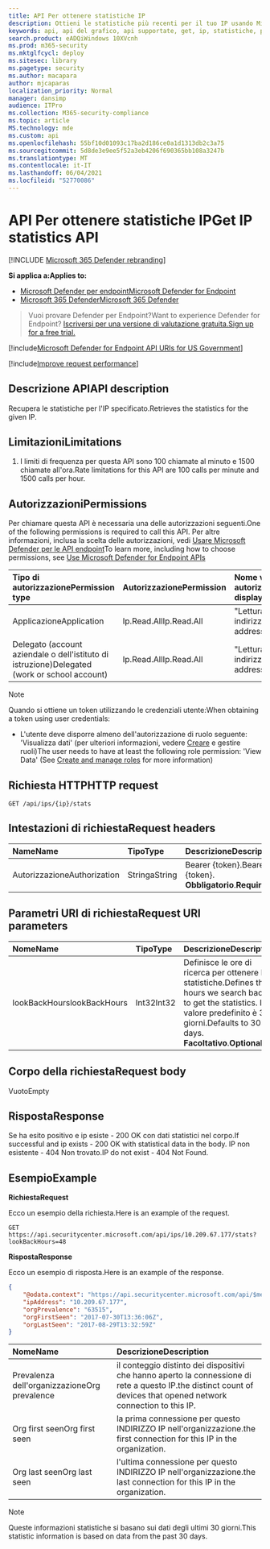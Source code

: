 ```yaml
---
title: API Per ottenere statistiche IP
description: Ottieni le statistiche più recenti per il tuo IP usando Microsoft Defender for Endpoint.
keywords: api, api del grafico, api supportate, get, ip, statistiche, prevalenza
search.product: eADQiWindows 10XVcnh
ms.prod: m365-security
ms.mktglfcycl: deploy
ms.sitesec: library
ms.pagetype: security
ms.author: macapara
author: mjcaparas
localization_priority: Normal
manager: dansimp
audience: ITPro
ms.collection: M365-security-compliance
ms.topic: article
MS.technology: mde
ms.custom: api
ms.openlocfilehash: 55bf10d01093c17ba2d186ce0a1d1313db2c3a75
ms.sourcegitcommit: 5d8de3e9ee5f52a3eb4206f690365bb108a3247b
ms.translationtype: MT
ms.contentlocale: it-IT
ms.lasthandoff: 06/04/2021
ms.locfileid: "52770086"
---
```

# <a name="get-ip-statistics-api"></a><span data-ttu-id="8d0fa-104">API Per ottenere statistiche IP</span><span class="sxs-lookup"><span data-stu-id="8d0fa-104">Get IP statistics API</span></span>

[!INCLUDE [Microsoft 365 Defender rebranding](../../includes/microsoft-defender.md)]

<span data-ttu-id="8d0fa-105">**Si applica a:**</span><span class="sxs-lookup"><span data-stu-id="8d0fa-105">**Applies to:**</span></span>
- [<span data-ttu-id="8d0fa-106">Microsoft Defender per endpoint</span><span class="sxs-lookup"><span data-stu-id="8d0fa-106">Microsoft Defender for Endpoint</span></span>](https://go.microsoft.com/fwlink/p/?linkid=2154037)
- [<span data-ttu-id="8d0fa-107">Microsoft 365 Defender</span><span class="sxs-lookup"><span data-stu-id="8d0fa-107">Microsoft 365 Defender</span></span>](https://go.microsoft.com/fwlink/?linkid=2118804)

> <span data-ttu-id="8d0fa-108">Vuoi provare Defender per Endpoint?</span><span class="sxs-lookup"><span data-stu-id="8d0fa-108">Want to experience Defender for Endpoint?</span></span> [<span data-ttu-id="8d0fa-109">Iscriversi per una versione di valutazione gratuita.</span><span class="sxs-lookup"><span data-stu-id="8d0fa-109">Sign up for a free trial.</span></span>](https://www.microsoft.com/microsoft-365/windows/microsoft-defender-atp?ocid=docs-wdatp-exposedapis-abovefoldlink) 

[!include[Microsoft Defender for Endpoint API URIs for US Government](../../includes/microsoft-defender-api-usgov.md)]

[!include[Improve request performance](../../includes/improve-request-performance.md)]

## <a name="api-description"></a><span data-ttu-id="8d0fa-110">Descrizione API</span><span class="sxs-lookup"><span data-stu-id="8d0fa-110">API description</span></span>
<span data-ttu-id="8d0fa-111">Recupera le statistiche per l'IP specificato.</span><span class="sxs-lookup"><span data-stu-id="8d0fa-111">Retrieves the statistics for the given IP.</span></span>

## <a name="limitations"></a><span data-ttu-id="8d0fa-112">Limitazioni</span><span class="sxs-lookup"><span data-stu-id="8d0fa-112">Limitations</span></span>
1. <span data-ttu-id="8d0fa-113">I limiti di frequenza per questa API sono 100 chiamate al minuto e 1500 chiamate all'ora.</span><span class="sxs-lookup"><span data-stu-id="8d0fa-113">Rate limitations for this API are 100 calls per minute and 1500 calls per hour.</span></span>

## <a name="permissions"></a><span data-ttu-id="8d0fa-114">Autorizzazioni</span><span class="sxs-lookup"><span data-stu-id="8d0fa-114">Permissions</span></span>
<span data-ttu-id="8d0fa-115">Per chiamare questa API è necessaria una delle autorizzazioni seguenti.</span><span class="sxs-lookup"><span data-stu-id="8d0fa-115">One of the following permissions is required to call this API.</span></span> <span data-ttu-id="8d0fa-116">Per altre informazioni, inclusa la scelta delle autorizzazioni, vedi [Usare Microsoft Defender per le API endpoint](apis-intro.md)</span><span class="sxs-lookup"><span data-stu-id="8d0fa-116">To learn more, including how to choose permissions, see [Use Microsoft Defender for Endpoint APIs](apis-intro.md)</span></span>

<span data-ttu-id="8d0fa-117">Tipo di autorizzazione</span><span class="sxs-lookup"><span data-stu-id="8d0fa-117">Permission type</span></span> |   <span data-ttu-id="8d0fa-118">Autorizzazione</span><span class="sxs-lookup"><span data-stu-id="8d0fa-118">Permission</span></span>  |   <span data-ttu-id="8d0fa-119">Nome visualizzato autorizzazione</span><span class="sxs-lookup"><span data-stu-id="8d0fa-119">Permission display name</span></span>
:---|:---|:---
<span data-ttu-id="8d0fa-120">Applicazione</span><span class="sxs-lookup"><span data-stu-id="8d0fa-120">Application</span></span> |   <span data-ttu-id="8d0fa-121">Ip.Read.All</span><span class="sxs-lookup"><span data-stu-id="8d0fa-121">Ip.Read.All</span></span> |   <span data-ttu-id="8d0fa-122">"Lettura dei profili degli indirizzi IP"</span><span class="sxs-lookup"><span data-stu-id="8d0fa-122">'Read IP address profiles'</span></span>
<span data-ttu-id="8d0fa-123">Delegato (account aziendale o dell'istituto di istruzione)</span><span class="sxs-lookup"><span data-stu-id="8d0fa-123">Delegated (work or school account)</span></span> | <span data-ttu-id="8d0fa-124">Ip.Read.All</span><span class="sxs-lookup"><span data-stu-id="8d0fa-124">Ip.Read.All</span></span> |  <span data-ttu-id="8d0fa-125">"Lettura dei profili degli indirizzi IP"</span><span class="sxs-lookup"><span data-stu-id="8d0fa-125">'Read IP address profiles'</span></span>

>[!NOTE]
> <span data-ttu-id="8d0fa-126">Quando si ottiene un token utilizzando le credenziali utente:</span><span class="sxs-lookup"><span data-stu-id="8d0fa-126">When obtaining a token using user credentials:</span></span>
>- <span data-ttu-id="8d0fa-127">L'utente deve disporre almeno dell'autorizzazione di ruolo seguente: 'Visualizza dati' (per ulteriori informazioni, vedere [Creare](user-roles.md) e gestire ruoli)</span><span class="sxs-lookup"><span data-stu-id="8d0fa-127">The user needs to have at least the following role permission: 'View Data' (See [Create and manage roles](user-roles.md) for more information)</span></span>

## <a name="http-request"></a><span data-ttu-id="8d0fa-128">Richiesta HTTP</span><span class="sxs-lookup"><span data-stu-id="8d0fa-128">HTTP request</span></span>

```http
GET /api/ips/{ip}/stats
```

## <a name="request-headers"></a><span data-ttu-id="8d0fa-129">Intestazioni di richiesta</span><span class="sxs-lookup"><span data-stu-id="8d0fa-129">Request headers</span></span>

<span data-ttu-id="8d0fa-130">Name</span><span class="sxs-lookup"><span data-stu-id="8d0fa-130">Name</span></span> | <span data-ttu-id="8d0fa-131">Tipo</span><span class="sxs-lookup"><span data-stu-id="8d0fa-131">Type</span></span> | <span data-ttu-id="8d0fa-132">Descrizione</span><span class="sxs-lookup"><span data-stu-id="8d0fa-132">Description</span></span>
:---|:---|:---
<span data-ttu-id="8d0fa-133">Autorizzazione</span><span class="sxs-lookup"><span data-stu-id="8d0fa-133">Authorization</span></span> | <span data-ttu-id="8d0fa-134">Stringa</span><span class="sxs-lookup"><span data-stu-id="8d0fa-134">String</span></span> | <span data-ttu-id="8d0fa-135">Bearer {token}.</span><span class="sxs-lookup"><span data-stu-id="8d0fa-135">Bearer {token}.</span></span> <span data-ttu-id="8d0fa-136">**Obbligatorio**.</span><span class="sxs-lookup"><span data-stu-id="8d0fa-136">**Required**.</span></span>

## <a name="request-uri-parameters"></a><span data-ttu-id="8d0fa-137">Parametri URI di richiesta</span><span class="sxs-lookup"><span data-stu-id="8d0fa-137">Request URI parameters</span></span>

<span data-ttu-id="8d0fa-138">Nome</span><span class="sxs-lookup"><span data-stu-id="8d0fa-138">Name</span></span> | <span data-ttu-id="8d0fa-139">Tipo</span><span class="sxs-lookup"><span data-stu-id="8d0fa-139">Type</span></span> | <span data-ttu-id="8d0fa-140">Descrizione</span><span class="sxs-lookup"><span data-stu-id="8d0fa-140">Description</span></span>
:---|:---|:---
<span data-ttu-id="8d0fa-141">lookBackHours</span><span class="sxs-lookup"><span data-stu-id="8d0fa-141">lookBackHours</span></span> | <span data-ttu-id="8d0fa-142">Int32</span><span class="sxs-lookup"><span data-stu-id="8d0fa-142">Int32</span></span> | <span data-ttu-id="8d0fa-143">Definisce le ore di ricerca per ottenere le statistiche.</span><span class="sxs-lookup"><span data-stu-id="8d0fa-143">Defines the hours we search back to get the statistics.</span></span> <span data-ttu-id="8d0fa-144">Il valore predefinito è 30 giorni.</span><span class="sxs-lookup"><span data-stu-id="8d0fa-144">Defaults to 30 days.</span></span> <span data-ttu-id="8d0fa-145">**Facoltativo**.</span><span class="sxs-lookup"><span data-stu-id="8d0fa-145">**Optional**.</span></span>

## <a name="request-body"></a><span data-ttu-id="8d0fa-146">Corpo della richiesta</span><span class="sxs-lookup"><span data-stu-id="8d0fa-146">Request body</span></span>
<span data-ttu-id="8d0fa-147">Vuoto</span><span class="sxs-lookup"><span data-stu-id="8d0fa-147">Empty</span></span>

## <a name="response"></a><span data-ttu-id="8d0fa-148">Risposta</span><span class="sxs-lookup"><span data-stu-id="8d0fa-148">Response</span></span>
<span data-ttu-id="8d0fa-149">Se ha esito positivo e ip esiste - 200 OK con dati statistici nel corpo.</span><span class="sxs-lookup"><span data-stu-id="8d0fa-149">If successful and ip exists - 200 OK with statistical data in the body.</span></span> <span data-ttu-id="8d0fa-150">IP non esistente - 404 Non trovato.</span><span class="sxs-lookup"><span data-stu-id="8d0fa-150">IP do not exist - 404 Not Found.</span></span>


## <a name="example"></a><span data-ttu-id="8d0fa-151">Esempio</span><span class="sxs-lookup"><span data-stu-id="8d0fa-151">Example</span></span>

<span data-ttu-id="8d0fa-152">**Richiesta**</span><span class="sxs-lookup"><span data-stu-id="8d0fa-152">**Request**</span></span>

<span data-ttu-id="8d0fa-153">Ecco un esempio della richiesta.</span><span class="sxs-lookup"><span data-stu-id="8d0fa-153">Here is an example of the request.</span></span>

```http
GET https://api.securitycenter.microsoft.com/api/ips/10.209.67.177/stats?lookBackHours=48
```

<span data-ttu-id="8d0fa-154">**Risposta**</span><span class="sxs-lookup"><span data-stu-id="8d0fa-154">**Response**</span></span>

<span data-ttu-id="8d0fa-155">Ecco un esempio di risposta.</span><span class="sxs-lookup"><span data-stu-id="8d0fa-155">Here is an example of the response.</span></span>


```json
{
    "@odata.context": "https://api.securitycenter.microsoft.com/api/$metadata#microsoft.windowsDefenderATP.api.InOrgIPStats",
    "ipAddress": "10.209.67.177",
    "orgPrevalence": "63515",
    "orgFirstSeen": "2017-07-30T13:36:06Z",
    "orgLastSeen": "2017-08-29T13:32:59Z"
}
```


| <span data-ttu-id="8d0fa-156">Nome</span><span class="sxs-lookup"><span data-stu-id="8d0fa-156">Name</span></span> | <span data-ttu-id="8d0fa-157">Descrizione</span><span class="sxs-lookup"><span data-stu-id="8d0fa-157">Description</span></span> |
| :--- | :---------- |
| <span data-ttu-id="8d0fa-158">Prevalenza dell'organizzazione</span><span class="sxs-lookup"><span data-stu-id="8d0fa-158">Org prevalence</span></span> | <span data-ttu-id="8d0fa-159">il conteggio distinto dei dispositivi che hanno aperto la connessione di rete a questo IP.</span><span class="sxs-lookup"><span data-stu-id="8d0fa-159">the distinct count of devices that opened network connection to this IP.</span></span> |
| <span data-ttu-id="8d0fa-160">Org first seen</span><span class="sxs-lookup"><span data-stu-id="8d0fa-160">Org first seen</span></span> | <span data-ttu-id="8d0fa-161">la prima connessione per questo INDIRIZZO IP nell'organizzazione.</span><span class="sxs-lookup"><span data-stu-id="8d0fa-161">the first connection for this IP in the organization.</span></span> |
| <span data-ttu-id="8d0fa-162">Org last seen</span><span class="sxs-lookup"><span data-stu-id="8d0fa-162">Org last seen</span></span>  | <span data-ttu-id="8d0fa-163">l'ultima connessione per questo INDIRIZZO IP nell'organizzazione.</span><span class="sxs-lookup"><span data-stu-id="8d0fa-163">the last connection for this IP in the organization.</span></span> |

> [!NOTE]
> <span data-ttu-id="8d0fa-164">Queste informazioni statistiche si basano sui dati degli ultimi 30 giorni.</span><span class="sxs-lookup"><span data-stu-id="8d0fa-164">This statistic information is based on data from the past 30 days.</span></span> 
